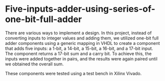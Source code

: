 # Five-inputs-adder-using-series-of-one-bit-full-adder

There are various ways to implement a design. In this project, instead of converting inputs to integer values and adding them, we utilized one-bit full adder components using a generic mapping in VHDL to create a component that adds five inputs: a 1-bit, a 14-bit, a 15-bit, a 16-bit, and a 17-bit input. The component returns a 17-bit sum and a carry bit. To achieve this, the inputs were added together in pairs, and the results were again paired until we obtained the overall sum.

These components were tested using a test bench in Xilinx Vivado.
